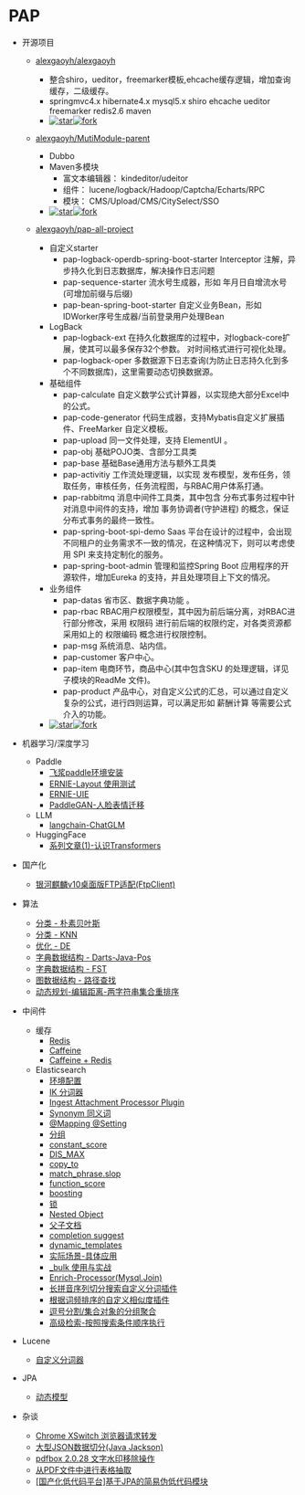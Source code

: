 # PAP

- 开源项目
  - [alexgaoyh/alexgaoyh](https://gitee.com/alexgaoyh/alexgaoyh)
    - 整合shiro，ueditor，freemarker模板,ehcache缓存逻辑，增加查询缓存，二级缓存。
    - springmvc4.x hibernate4.x mysql5.x shiro ehcache ueditor freemarker redis2.6 maven
    - [![star](https://gitee.com/alexgaoyh/alexgaoyh/badge/star.svg?theme=dark)](https://gitee.com/alexgaoyh/alexgaoyh/stargazers)[![fork](https://gitee.com/alexgaoyh/alexgaoyh/badge/fork.svg?theme=dark)](https://gitee.com/alexgaoyh/alexgaoyh/members)

  - [alexgaoyh/MutiModule-parent](https://gitee.com/alexgaoyh/MutiModule-parent)
    - Dubbo
    - Maven多模块
      - 富文本编辑器： kindeditor/udeitor
      - 组件： lucene/logback/Hadoop/Captcha/Echarts/RPC
      - 模块： CMS/Upload/CMS/CitySelect/SSO
    - [![star](https://gitee.com/alexgaoyh/MutiModule-parent/badge/star.svg?theme=dark)](https://gitee.com/alexgaoyh/MutiModule-parent/stargazers)[![fork](https://gitee.com/alexgaoyh/MutiModule-parent/badge/fork.svg?theme=dark)](https://gitee.com/alexgaoyh/MutiModule-parent/members)

  - [alexgaoyh/pap-all-project](https://gitee.com/alexgaoyh/pap-all-project)
    - 自定义starter
      - pap-logback-operdb-spring-boot-starter  Interceptor 注解，异步持久化到日志数据库，解决操作日志问题
      - pap-sequence-starter 流水号生成器，形如 年月日自增流水号(可增加前缀与后缀)
      - pap-bean-spring-boot-starter 自定义业务Bean，形如 IDWorker序号生成器/当前登录用户处理Bean
    - LogBack
      -  pap-logback-ext 在持久化数据库的过程中，对logback-core扩展，使其可以最多保存32个参数。 对时间格式进行可视化处理。
      -  pap-logback-oper 多数据源下日志查询(为防止日志持久化到多个不同数据库)，这里需要动态切换数据源。
    - 基础组件
      -  pap-calculate 自定义数学公式计算器，以实现绝大部分Excel中的公式。
      -  pap-code-generator 代码生成器，支持Mybatis自定义扩展插件、FreeMarker 自定义模板。
      -  pap-upload 同一文件处理，支持 ElementUI 。
      -  pap-obj 基础POJO类、含部分工具类
      -  pap-base 基础Base通用方法与额外工具类
      -  pap-activitiy 工作流处理逻辑，以实现 发布模型，发布任务，领取任务，审核任务，任务流程图，与RBAC用户体系打通。
      -  pap-rabbitmq 消息中间件工具类，其中包含 分布式事务过程中针对消息中间件的支持，增加 事务协调者(守护进程) 的概念，保证分布式事务的最终一致性。
      -  pap-spring-boot-spi-demo Saas 平台在设计的过程中，会出现不同租户的业务需求不一致的情况，在这种情况下，则可以考虑使用 SPI 来支持定制化的服务。
      -  pap-spring-boot-admin 管理和监控Spring Boot 应用程序的开源软件，增加Eureka 的支持，并且处理项目上下文的情况。
    - 业务组件
      -  pap-datas 省市区、数据字典功能 。
      -  pap-rbac RBAC用户权限模型，其中因为前后端分离，对RBAC进行部分修改，采用 权限码 进行前后端的权限约定，对各类资源都采用如上的 权限编码 概念进行权限控制。
      -  pap-msg 系统消息、站内信。
      -  pap-customer 客户中心。
      -  pap-item 电商环节，商品中心(其中包含SKU 的处理逻辑，详见子模块的ReadMe 文件)。
      -  pap-product 产品中心，对自定义公式的汇总，可以通过自定义复杂的公式，进行四则运算，可以满足形如 薪酬计算 等需要公式介入的功能。
    - [![star](https://gitee.com/alexgaoyh/pap-all-project/badge/star.svg?theme=dark)](https://gitee.com/alexgaoyh/pap-all-project/stargazers)[![fork](https://gitee.com/alexgaoyh/pap-all-project/badge/fork.svg?theme=dark)](https://gitee.com/alexgaoyh/pap-all-project/members)

- 机器学习/深度学习
  - Paddle
    - [飞浆paddle环境安装](md/other/paddle/paddle-install.md)
    - [ERNIE-Layout 使用测试](md/other/paddle/paddle-ERNIE-Layout.md)
    - [ERNIE-UIE](md/other/paddle/paddle-uie.md)
    - [PaddleGAN-人脸表情迁移](md/other/paddle/PaddleGAN-motion_driving.md)
  - LLM
    - [langchain-ChatGLM](md/other/nlp/langchain-ChatGLM.md)
  - HuggingFace
    - [系列文章(1)-认识Transformers](md/huggingface/install-check.md)
- 国产化
  - [银河麒麟v10桌面版FTP适配(FtpClient)](md/localization/kylin/kylin-ftp.md)
- 算法
  - [分类 - 朴素贝叶斯](md/algorithm/algorithm-naivebayes.md)
  - [分类 - KNN](md/algorithm/algorithm-knn.md)
  - [优化 - DE](md/algorithm/algorithm-de.md)
  - [字典数据结构 - Darts-Java-Pos](md/algorithm/algorithm-darts-java-pos.md)
  - [字典数据结构 - FST](md/algorithm/algorithm-fst.md)
  - [图数据结构 - 路径查找](md/algorithm/algorithm-graph-path-search.md)
  - [动态规划-编辑距离-两字符串集合重排序](md/algorithm/algorithm-two-str-list-reorder.md)
- 中间件
  - 缓存
    - [Redis](md/cache/cache-redis.md)
    - [Caffeine](md/cache/cache-caffeine.md)
    - [Caffeine + Redis](md/cache/cache-caffeine-redis.md)
  - Elasticsearch
    - [环境配置](md/elasticsearch/env.md)
    - [IK 分词器](md/elasticsearch/ik.md)
    - [Ingest Attachment Processor Plugin](md/elasticsearch/ingest-attachment.md)
    - [Synonym 同义词](md/elasticsearch/synonym.md)
    - [@Mapping @Setting](md/elasticsearch/@Mapping_@Setting.md)
    - [分组](md/elasticsearch/group.md)
    - [constant_score](md/elasticsearch/constant_score.md)
    - [DIS_MAX](md/elasticsearch/dis_max.md)
    - [copy_to](md/elasticsearch/copy_to.md)
    - [match_phrase.slop](md/elasticsearch/match_phrase.slop.md)
    - [function_score](md/elasticsearch/function_score.md)
    - [boosting](md/elasticsearch/boosting.md)
    - [锁 ](md/elasticsearch/lock.md)
    - [Nested Object](md/elasticsearch/nested.md)
    - [父子文档](md/elasticsearch/parent_child.md)
    - [completion suggest](md/elasticsearch/completion_suggest.md)
    - [dynamic_templates](md/elasticsearch/dynamic_templates.md)
    - [实际场景-具体应用](md/elasticsearch/using_case.md)
    - [_bulk 使用与实战](md/elasticsearch/bulk.md)
    - [Enrich-Processor(Mysql.Join)](md/elasticsearch/Enrich-Processor.md)
    - [长拼音序列切分搜索自定义分词插件](md/elasticsearch/pinyin-cutting.md)
    - [根据词频排序的自定义相似度插件](md/elasticsearch/similarity-tf.md)
    - [逗号分割/集合对象的分组聚合](md/elasticsearch/group-comma-nested.md)
    - [高级检索-按照搜索条件顺序执行](md/elasticsearch/high-query-by-condition-order.md)
- Lucene
  - [自定义分词器](md/lucene/combined-analyzer.md)
- JPA
  - [动态模型](md/jpa/Hibernate-dynamic-model.md)
- 杂谈
  - [Chrome XSwitch 浏览器请求转发](md/other/chrome-XSwitch-plugin.md)
  - [大型JSON数据切分(Java Jackson)](md/other/big-json-split-in-limited-memory.md)
  - [pdfbox 2.0.28 文字水印移除操作](md/other/pdfbox/remove-text-watermark-pdfbox.md)
  - [从PDF文件中进行表格抽取](md/other/pdfbox/extracte-table-from-file.md)
  - [[国产化低代码平台]基于JPA的简易伪低代码模块](md/other/pap4j-jpa-lowcode.md)
